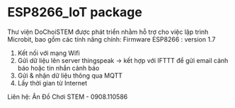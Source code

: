 # ESP8266_IoT package

Thư viện DoChoiSTEM được phát triển nhằm hỗ trợ cho việc lập trình Microbit, bao gồm các tính năng chính:
Firmware ESP8266 : version 1.7
1. Kết nối với mạng Wifi
2. Gửi dữ liệu lên server thingspeak -> kết hợp với IFTTT để gửi email cảnh báo hoặc tin nhắn cảnh báo
3. Gửi & nhận dữ liệu thông qua MQTT
4. Lấy thời gian từ Internet

Liên hệ: Ân Đồ Chơi STEM - 0908.110586


